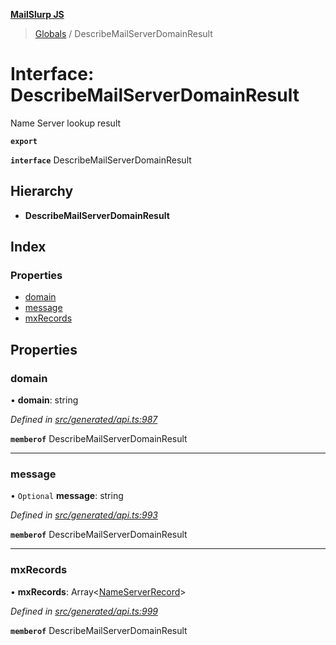 **[MailSlurp JS](../README.md)**

> [Globals](../README.md) / DescribeMailServerDomainResult

# Interface: DescribeMailServerDomainResult

Name Server lookup result

**`export`** 

**`interface`** DescribeMailServerDomainResult

## Hierarchy

* **DescribeMailServerDomainResult**

## Index

### Properties

* [domain](describemailserverdomainresult.md#domain)
* [message](describemailserverdomainresult.md#message)
* [mxRecords](describemailserverdomainresult.md#mxrecords)

## Properties

### domain

•  **domain**: string

*Defined in [src/generated/api.ts:987](https://github.com/mailslurp/mailslurp-client/blob/c889afa/src/generated/api.ts#L987)*

**`memberof`** DescribeMailServerDomainResult

___

### message

• `Optional` **message**: string

*Defined in [src/generated/api.ts:993](https://github.com/mailslurp/mailslurp-client/blob/c889afa/src/generated/api.ts#L993)*

**`memberof`** DescribeMailServerDomainResult

___

### mxRecords

•  **mxRecords**: Array\<[NameServerRecord](nameserverrecord.md)>

*Defined in [src/generated/api.ts:999](https://github.com/mailslurp/mailslurp-client/blob/c889afa/src/generated/api.ts#L999)*

**`memberof`** DescribeMailServerDomainResult
